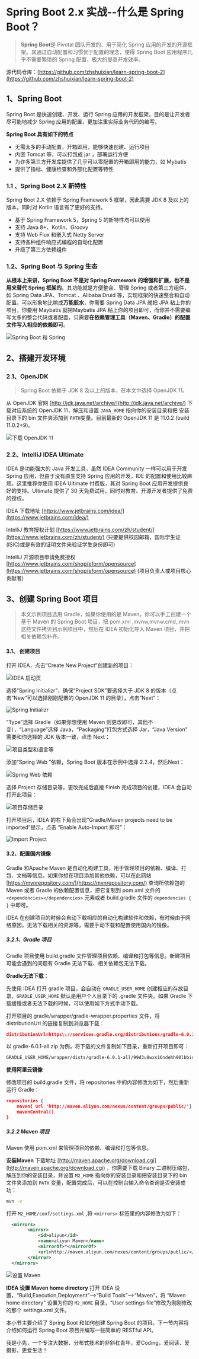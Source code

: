 # Spring Boot  2.x 实战--什么是 Spring Boot？

> **Spring Boot**是 Pivotal 团队开发的、用于简化 Spring 应用的开发的开源框架。其通过自动配置和习惯优于配置的理念，使得 Spring Boot 应用程序几乎不需要繁琐的 Spring 配置，极大的提高开发效率。

源代码仓库：[https://github.com/zhshuixian/learn-spring-boot-2](https://github.com/zhshuixian/learn-spring-boot-2)

## 1、Spring Boot

Spring Boot 是快速创建、开发、运行 Spring 应用的开发框架，目的是让开发者尽可能地减少 Spring 应用的配置，更加注重实际业务代码的编写。

**Spring Boot 具有如下的特点**

- 无需太多的手动配置，开箱即用，能够快速创建、运行项目
- 内嵌 Tomcat 等，可以打包成 jar ，部署运行方便
- 为许多第三方开发库提供了几乎可以零配置的开箱即用的能力，如 Mybatis
- 提供了指标、健康检查和外部化配置等特性

### 1.1 、Spring Boot 2.X 新特性

Spring Boot 2.X 依赖于 Spring Framework  5 框架，因此需要 JDK 8 及以上的版本，同时对 Kotlin 语言有了更好的支持。

- 基于 Spring Framework  5，Spring 5 的新特性均可以使用
- 支持 Java 8+、Kotlin、Groovy
- 支持 Web Flux 和嵌入式 Netty Server 
- 支持各种组件响应式编程的自动化配置
- 升级了第三方依赖组件

### 1.2、Spring Boot 与 Spring 生态

**从根本上来讲，Spring Boot 不是对 Spring Framework 的增强和扩展，也不是用来替代 Spring 框架的**。其功能就是方便整合、管理 Spring 或者第三方组件，如 Spring Data JPA、Tomcat 、Alibaba Druid 等，实现框架的快速整合和自动配置。可以形象地比喻成**万能胶水**，你需要 Spring Data JPA 就把 JPA 粘上你的项目，你要用 Maybatis 就把Maybatis JPA 粘上你的项目即可，而你并不需要编写太多的整合代码或者配置，只需要**在依赖管理工具（Maven、Gradle）的配置文件写入相应的依赖即可**。

![Spring Boot 和 Spring](https://gitee.com/ylooq/image-repository/raw/master/image2020/20200127114615.png)

## 2、搭建开发环境

### 2.1、OpenJDK

> Spring Boot 依赖于 JDK 8 及以上的版本，在本文中选择 OpenJDK 11。

从 OpenJDK 官网 [http://jdk.java.net/archive/](http://jdk.java.net/archive/)  下载对应系统的 OpenJDK 11，解压和设置 ```JAVA_HOME``` 指向你的安装目录和把 安装目录下的 bin 文件夹添加到 ```PATH```变量。目前最新的 OpenJDK 11 是  11.0.2 (build 11.0.2+9)。

![下载 OpenJDK 11](https://gitee.com/ylooq/image-repository/raw/master/image2020/20200127114723.png)

### 2.2、IntelliJ IDEA Ultimate

IDEA 是功能强大的 Java 开发工具，虽然 IDEA Community 一样可以用于开发 Spring 应用，但由于没有原生支持 Spring 应用的开发，IDE 的配置和使用比较麻烦。这里推荐你使用 IDEA Ultimate 付费版，其对 Spring Boot 应用开发提供良好的支持。Ultimate  提供了 30 天免费试用，同时对教育、开源开发者提供了免费的授权。

IDEA 下载地址 [https://www.jetbrains.com/idea/](https://www.jetbrains.com/idea/) 

IntelliJ 教育授权计划  [https://www.jetbrains.com/zh/student/](https://www.jetbrains.com/zh/student/) (只要提供校园邮箱，国际学生证(ISIC)或是有效的证明文件来验证学生身份即可)

IntelliJ 开源项目申请免费授权 [https://www.jetbrains.com/shop/eform/opensource](https://www.jetbrains.com/shop/eform/opensource) (项目负责人或项目核心贡献者)

## 3、创建 Spring Boot 项目

> 本文示例项目选用 Gradle，如果你使用的是 Maven，你可以手工创建一个基于 Maven 的 Spring Boot 项目，把 pom.xml ,mvnw,mvnw.cmd,.mvn 这些文件拷贝到示例项目中，然后在 IDEA 初始化导入 Maven 项目，并把相关依赖包补齐。

#### 3.1、 创建项目

打开 IDEA，点击“Create New Project”创建新的项目：

![IDEA 启动页](https://gitee.com/ylooq/image-repository/raw/master/image2020/20200127201627.png)

选择“Spring Initializr”，确保“Project SDK”要选择大于 JDK 8 的版本（点击“New”可以选择刚刚配置的 OpenJDK 11 的目录），点击“Next”：

![Spring Initializr](https://gitee.com/ylooq/image-repository/raw/master/image2020/20200127202147.png)

“Type”选择 Gradle（如果你想使用 Maven 则更改即可，其他不变），“Language”选择 Java，“Packaging”打包方式选择 Jar，“Java Version” 需要和你选择的 JDK 版本一致，点击 Next：

![项目类型和语言等](https://gitee.com/ylooq/image-repository/raw/master/image2020/20200127224712.png)

添加“Spring Web ”依赖，Spring Boot 版本在示例中选择 2.2.4，然后Next：

![Spring Web 依赖](https://gitee.com/ylooq/image-repository/raw/master/image2020/20200127202849.png)

选择 Project 存储目录等，更改完成后直接 Finlsh 完成项目的创建，IDEA 会自动打开此项目：

![项目存储目录](https://gitee.com/ylooq/image-repository/raw/master/image2020/20200127203134.png)

打开项目后，IDEA 的右下角会出现“Gradle/Maven projects need to be imported”提示，点击 “Enable Auto-Import 即可”：

![Import Project](https://gitee.com/ylooq/image-repository/raw/master/image2020/20200127203348.png)

#### 3.2、配置国内镜像

Gradle 和Apache Maven 是自动化构建工具，用于管理项目的依赖、编译、打包、文档等信息。如果你想在项目添加其他依赖，可以在此网站 [https://mvnrepository.com/](https://mvnrepository.com/) 查询所依赖包的 Maven 或者 Gradle 的依赖配置信息，把它复制到 pom.xml 文件的```<dependencies></dependencies>``` 元素或者 build.gradle 文件的 ```dependencies { }``` 中即可。

IDEA 在创建项目的时候会自动下载相应的自动化构建软件和依赖，有时候由于网络原因，无法下载相关的资源等，需要手动下载和配置使用国内的镜像。

##### 3.2.1、Gradle 项目

Gradle 项目使用 build.gradle 文件管理项目依赖、编译和打包等信息。新建项目可能会遇到的问题有 Gradle 无法下载、相关依赖包无法下载。

**Gradle无法下载**：

先使用 IDEA 打开 gradle 项目，会自动在 ```GRADLE_USER_HOME``` 创建相应的存放目录，```GRADLE_USER_HOME``` 默认是用户个人目录下的 .gradle 文件夹。如果 Gradle 下载缓慢或者无法下载的时候，可以使用如下方式手动下载。

打开项目的 gradle/wrapper/gradle-wrapper.properties 文件，将 distributionUrl 的链接复制到浏览器下载：

```json
distributionUrl=https\://services.gradle.org/distributions/gradle-6.0.1-all.zip
```

以 gradle-6.0.1-all.zip 为例，将下载的文件复制如下目录，重新打开项目即可：

```bash
GRADLE_USER_HOME/wrapper/dists/gradle-6.0.1-all/99d3u8wxs16ndehh90lbbir67
```

**使用阿里云镜像**

修改项目的 build.gradle 文件，将 repositories 中的内容修改为如下，然后重新运行 Gradle：

```json
repositories {
    maven{ url 'http://maven.aliyun.com/nexus/content/groups/public/'}
    mavenCentral()
}
```

##### 3.2.2 Maven 项目

Maven 使用 pom.xml 来管理项目的依赖、编译和打包等信息。

**安装Maven** 下载地址 [http://maven.apache.org/download.cgi](http://maven.apache.org/download.cgi) ，你需要下载 Binary 二进制压缩包，解压到你的安装目录，并设置 ```M2_HOME``` 指向你的安装目录和把安装目录下的 bin 文件夹添加到 ```PATH``` 变量，配置完成后，可以在控制台输入命令查询是否安装成功：

```bash
mvn -v
```

打开 ```M2_HOME/conf/settings.xml``` ,将 ```<mirrors>``` 标签里的内容修改为如下：

```xml
  <mirrors>
        <mirror>
            <id>aliyun</id>
            <name>aliyun Maven</name>
            <mirrorOf>*</mirrorOf>
            <url>http://maven.aliyun.com/nexus/content/groups/public/</url>
        </mirror>
  </mirrors>
```



![设置 Maven](https://gitee.com/ylooq/image-repository/raw/master/image2020/20200127222447.png)

**IDEA 设置 Maven home directory** 打开 IDEA 设置，“Build,Execution,Deployment”-->“Build Tools”-->“Maven”，将 “Maven home directory” 设置为你的 ```M2_HOME``` 目录，“User settings file”修改为刚刚修改的那个 settings.xml 文件。

本小节主要介绍了 Spring Boot 和如何创建 Spring Boot 的项目。下一节内容将介绍如何运行 Spring Boot 项目并编写一些简单的 RESTful API。



我是小先，一个专注大数据、分布式技术的非斜杠青年，爱Coding，爱阅读、爱摄影，更爱生活！